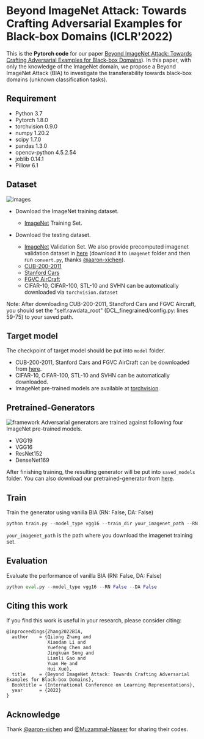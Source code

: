 # Beyond ImageNet Attack: Towards Crafting Adversarial Examples for Black-box Domains (ICLR'2022)

This is the **Pytorch code** for our paper [Beyond ImageNet Attack: Towards Crafting Adversarial Examples for Black-box Domains](https://openreview.net/pdf?id=QkRV50TZyP)).
In this paper, with only the knowledge of the ImageNet domain, we propose a Beyond ImageNet Attack (BIA) to investigate the transferability towards black-box domains (unknown classification tasks).

## Requirement
  - Python 3.7
  - Pytorch 1.8.0
  - torchvision 0.9.0
  - numpy 1.20.2
  - scipy 1.7.0
  - pandas 1.3.0
  - opencv-python 4.5.2.54 
  - joblib 0.14.1
  - Pillow 6.1

## Dataset
![images](https://github.com/qilong-zhang/Beyond-ImageNet-Attack/blob/main/images.png)
- Download the ImageNet training dataset.
  - [ImageNet](http://www.image-net.org/) Training Set.

- Download the testing dataset.
  - [ImageNet](http://www.image-net.org/) Validation Set. We also provide precomputed imagenet validation dataset in [here](https://github.com/qilong-zhang/Beyond-ImageNet-Attack/releases/download/untagged-3a66398a050dde87f6e4/val224_compressed.pkl) (download it to `imagenet` folder and then run `convert.py`, thanks [@aaron-xichen](https://github.com/aaron-xichen/pytorch-playground)).
  - [CUB-200-2011](http://www.vision.caltech.edu/visipedia/CUB-200-2011.html)
  - [Stanford Cars](https://ai.stanford.edu/~jkrause/cars/car_dataset.html)
  - [FGVC AirCraft](https://www.robots.ox.ac.uk/~vgg/data/fgvc-aircraft/)
  - CIFAR-10, CIFAR-100, STL-10 and SVHN can be automatically downloaded via `torchvision.dataset`

Note: After downloading CUB-200-2011, Standford Cars and FGVC Aircraft, you should set the "self.rawdata_root" (DCL_finegrained/config.py: lines 59-75) to your saved path.

## Target model
The checkpoint of target model should be put into `model` folder.
- CUB-200-2011, Stanford Cars and FGVC AirCraft can be downloaded from [here](https://github.com/qilong-zhang/Beyond-ImageNet-Attack/releases/download/untagged-8edd869faec06544dccd/model.zip).
- CIFAR-10, CIFAR-100, STL-10 and SVHN can be automatically downloaded. 
- ImageNet pre-trained models are available at [torchvision](https://pytorch.org/vision/stable/models.html). 
  
## Pretrained-Generators
![framework](https://github.com/qilong-zhang/Beyond-ImageNet-Attack/blob/main/framework.png)
Adversarial generators are trained against following four ImageNet pre-trained models.
* VGG19
* VGG16
* ResNet152
* DenseNet169

After finishing training, the resulting generator will be put into `saved_models` folder. You can also download our pretrained-generator from [here](https://github.com/qilong-zhang/Beyond-ImageNet-Attack/releases/download/untagged-272d49eca20ef8891a03/saved_models.zip).

## Train
Train the generator using vanilla BIA (RN: False, DA: False)
```python
python train.py --model_type vgg16 --train_dir your_imagenet_path --RN False --DA False
```
`your_imagenet_path` is the path where you download the imagenet training set. 

## Evaluation
Evaluate the performance of vanilla BIA (RN: False, DA: False)
```python
python eval.py --model_type vgg16 --RN False --DA False
```


## Citing this work

If you find this work is useful in your research, please consider citing:

```
@inproceedings{Zhang2022BIA,
  author    = {Qilong Zhang and
               Xiaodan Li and
               Yuefeng Chen and
               Jingkuan Song and
               Lianli Gao and
               Yuan He and
               Hui Xue},
  title     = {Beyond ImageNet Attack: Towards Crafting Adversarial Examples for Black-box Domains},
  Booktitle = {International Conference on Learning Representations},
  year      = {2022}
}
```

## Acknowledge
Thank [@aaron-xichen](https://github.com/aaron-xichen/pytorch-playground) and [@Muzammal-Naseer](https://github.com/Muzammal-Naseer/Cross-Domain-Perturbations) for sharing their codes.
